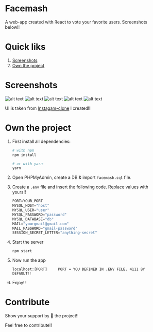 # Facemash
A web-app created with React to vote your favorite users. Screenshots below!!

# Quick liks
1. [Screenshots](#screenshots)
2. [Own the project](#own-the-project)

# Screenshots
![alt text](https://raw.githubusercontent.com/yTakkar/Facemash/master/Screenshots/Snap%202017-12-19%20at%2017.08.03.png)
![alt text](https://raw.githubusercontent.com/yTakkar/Facemash/master/Screenshots/Snap%202017-12-19%20at%2017.08.53.png)
![alt text](https://raw.githubusercontent.com/yTakkar/Facemash/master/Screenshots/Snap%202017-12-19%20at%2017.09.00.png)
![alt text](https://raw.githubusercontent.com/yTakkar/Facemash/master/Screenshots/Snap%202017-12-19%20at%2017.09.22.png)
![alt text](https://raw.githubusercontent.com/yTakkar/Facemash/master/Screenshots/Snap%202017-12-19%20at%2017.07.49.png)

UI is taken from [Instagam-clone](https://github.com/yTakkar/Instagram-Clone) I created!!

# Own the project
1. First install all dependencies:
    ```bash
    # with npm
    npm install
    
    # or with yarn
    yarn
    ```

2. Open PHPMyAdmin, create a DB & import `facemash.sql` file.
3. Create a `.env` file and insert the following code. Replace values with yours!!

    ```javascript
    PORT=YOUR_PORT
    MYSQL_HOST="host"
    MYSQL_USER="user"
    MYSQL_PASSWORD="password"
    MYSQL_DATABASE="db"
    MAIL="yourgmail@gmail.com"
    MAIL_PASSWORD="gmail-password"
    SESSION_SECRET_LETTER="anything-secret"
    ```

4. Start the server
    ```bash
    npm start
    ```

5. Now run the app
    ```javacript
    localhost:[PORT]     PORT = YOU DEFINED IN .ENV FILE. 4111 BY DEFAULT!!
    ```

6. Enjoy!!

# Contribute
Show your support by 🌟 the project!!

Feel free to contribute!!
